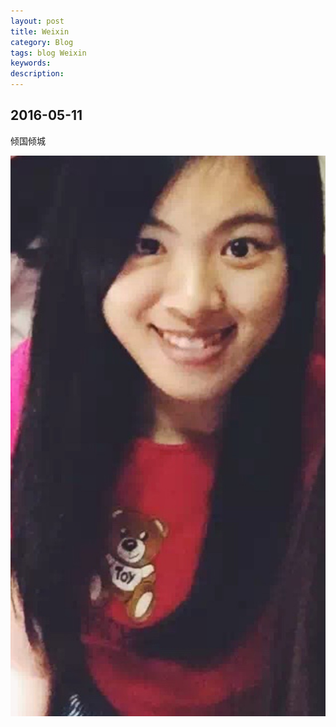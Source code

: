 ```yaml
---
layout: post
title: Weixin
category: Blog
tags: blog Weixin
keywords:
description:
---
```

## 2016-05-11  

倾国倾城  

![1](/public/img/IMG_1722.jpg)